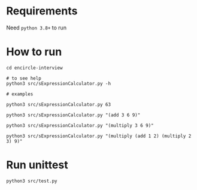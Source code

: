 # Requirements
Need `python 3.8+` to run

# How to run

```
cd encircle-interview

# to see help
python3 src/sExpressionCalculator.py -h

# examples

python3 src/sExpressionCalculator.py 63

python3 src/sExpressionCalculator.py "(add 3 6 9)"

python3 src/sExpressionCalculator.py "(multiply 3 6 9)"

python3 src/sExpressionCalculator.py "(multiply (add 1 2) (multiply 2 3) 9)"
```

# Run unittest
```
python3 src/test.py
```
